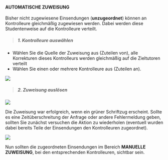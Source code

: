#### AUTOMATISCHE ZUWEISUNG
Bisher nicht zugewiesene Einsendungen (**unzugeordnet**) können an Kontrolleure gleichmäßig zugewiesen werden. Dabei werden diese Studentenweise auf die Kontrolleure verteilt.

> ##### 1. Kontrolleure auswählen
- Wählen Sie die Quelle der Zuweisung aus (Zuteilen von), alle Korrekturen dieses Kontrolleurs werden gleichmäßig auf die Zieltutoren verteilt
- Wählen Sie einen oder mehrere Kontrolleure aus (Zuteilen an).

![](autoA.png)

> ##### 2. Zuweisung auslösen

![](autoB.png)

Die Zuweisung war erfolgreich, wenn ein grüner Schriftzug erscheint. Sollte es eine Zeitüberschreitung der Anfrage oder andere Fehlermeldung geben, sollten Sie zunächst versuchen die Aktion zu wiederholen (eventuell wurden dabei bereits Teile der Einsendungen den Kontrolleuren zugeordnet).

![](autoC.png)

Nun sollten die zugeordneten Einsendungen im Bereich **MANUELLE ZUWEISUNG**, bei den entsprechenden Kontrolleuren, sichtbar sein.